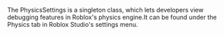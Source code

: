 The PhysicsSettings is a singleton class, which lets developers view  debugging features in Roblox's physics engine.It can be found under the Physics tab in Roblox Studio's settings menu.